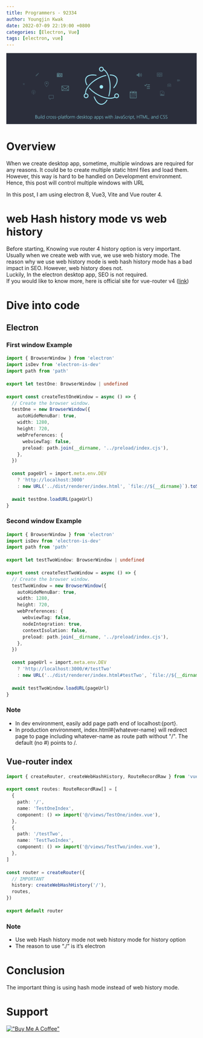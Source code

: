 ```yaml
---
title: Programmers - 92334
author: Youngjin Kwak
date: 2022-07-09 22:19:00 +0800
categories: [Electron, Vue]
tags: [electron, vue]
---
```

![electron-logo](../images/electron.png)

# Overview

When we create desktop app, sometime, multiple windows are required for any reasons. It could be to create multiple static html files and  load them. However, this way is hard to be handled on Development environment. Hence, this post will control multiple windows with URL

In this post, I am using electron 8, Vue3, Vite and Vue router 4.

# web Hash history mode vs web history
Before starting, Knowing vue router 4 history option is very important. Usually when we create web with vue, we use web history mode. The reason why we use web history mode is web hash history mode has a bad impact in SEO. However, web history does not. <br>
Luckily, In the electron desktop app, SEO is not required.
<br>
If you would like to know more, here is official site for vue-router v4 (<a href="https://router.vuejs.org/guide/essentials/history-mode.html#hash-mode">link</a>)


# Dive into code

## Electron
### First window Example
```typescript
import { BrowserWindow } from 'electron'
import isDev from 'electron-is-dev'
import path from 'path'

export let testOne: BrowserWindow | undefined

export const createTestOneWindow = async () => {
  // Create the browser window.
  testOne = new BrowserWindow({
    autoHideMenuBar: true,
    width: 1280,
    height: 720,
    webPreferences: {
      webviewTag: false,
      preload: path.join(__dirname, '../preload/index.cjs'),
    },
  })

  const pageUrl = import.meta.env.DEV
    ? 'http://localhost:3000'
    : new URL('../dist/renderer/index.html', `file://${__dirname}`).toString()

  await testOne.loadURL(pageUrl)
}

```
### Second window Example
```typescript
import { BrowserWindow } from 'electron'
import isDev from 'electron-is-dev'
import path from 'path'

export let testTwoWindow: BrowserWindow | undefined

export const createTestTwoWindow = async () => {
  // Create the browser window.
  testTwoWindow = new BrowserWindow({
    autoHideMenuBar: true,
    width: 1280,
    height: 720,
    webPreferences: {
      webviewTag: false,
      nodeIntegration: true,
      contextIsolation: false,
      preload: path.join(__dirname, '../preload/index.cjs'),
    },
  })

  const pageUrl = import.meta.env.DEV
    ? 'http://localhost:3000/#/testTwo'
    : new URL('../dist/renderer/index.html#testTwo', `file://${__dirname}`).toString()

  await testTwoWindow.loadURL(pageUrl)
}
```

### Note

- In dev environment, easily add page path end of localhost:{port}.
- In production environment, index.html#{whatever-name} will redirect page to page including whatever-name as route path without "/". The default (no #) points to /.

## Vue-router index

```typescript
import { createRouter, createWebHashHistory, RouteRecordRaw } from 'vue-router'

export const routes: RouteRecordRaw[] = [
  {
    path: '/',
    name: 'TestOneIndex',
    component: () => import('@/views/TestOne/index.vue'),
  },
  {
    path: '/testTwo',
    name: 'TestTwoIndex',
    component: () => import('@/views/TestTwo/index.vue'),
  },
]

const router = createRouter({
  // IMPORTANT
  history: createWebHashHistory('/'),
  routes,
})

export default router

```

### Note
- Use web Hash history mode not web history mode for history option
- The reason to use “./” is it’s electron

# Conclusion
The important thing is using hash mode instead of web history mode.

# Support
[!["Buy Me A Coffee"](https://www.buymeacoffee.com/assets/img/custom_images/orange_img.png)](https://www.buymeacoffee.com/youngjinkwak)
